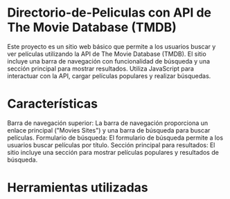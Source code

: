 # Directorio-de-Peliculas con API de The Movie Database (TMDB)

Este proyecto es un sitio web básico que permite a los usuarios buscar y ver películas utilizando la API de The Movie Database (TMDB). 
El sitio incluye una barra de navegación con funcionalidad de búsqueda y una sección principal para mostrar resultados. Utiliza JavaScript para interactuar con la API, cargar películas populares y realizar búsquedas.

# Características
Barra de navegación superior: La barra de navegación proporciona un enlace principal ("Movies Sites") y una barra de búsqueda para buscar películas.
Formulario de búsqueda: El formulario de búsqueda permite a los usuarios buscar películas por título.
Sección principal para resultados: El sitio incluye una sección para mostrar películas populares y resultados de búsqueda.

# Herramientas utilizadas
